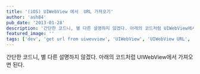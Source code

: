 ```yaml
---
title: '(iOS) UIWebView 에서  URL 가져오기'
author: 'ash84'
pub_date: '2013-01-28'
description: '간단한 코드니, 별 다른 설명하지 않겠다. 아래의 코드처럼 UIWebView에서 가져오면 된다.'
featured_image: ''
tags: ['dev', 'get url from uiwevview', 'UIWebView', 'UIWebView URL', 'url 가져오기']
---
```



<span style="font-size: 11pt;">간단한 코드니, 별 다른 설명하지 않겠다. 아래의 코드처럼 UIWebView에서 가져오면 된다. </span>

<script src="https://gist.github.com/4639419.js"></script>

 




